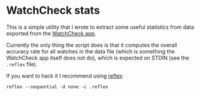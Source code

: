 WatchCheck stats
================

This is a simple utility that I wrote to extract some useful statistics from data exported from the
[WatchCheck app](https://17jewels.info/workbench/software/268-watchcheck2-en.html).

Currently the only thing the script does is that it computes the overall accuracy rate for all watches in the data file (which is something the WatchCheck app itself does not do), which is
expected on STDIN (see the `.reflex` file).

If you want to hack it I recommend using [reflex](https://github.com/cespare/reflex):
```
reflex --sequential -d none -c .reflex
```
